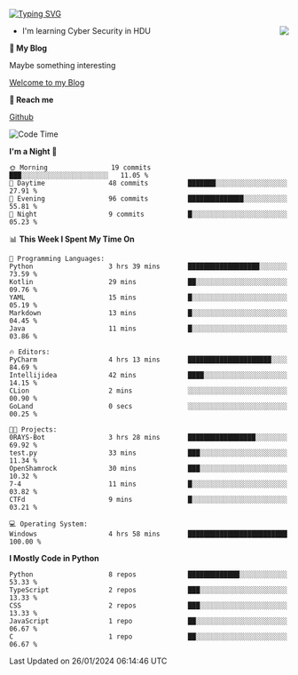 [![Typing SVG](https://readme-typing-svg.herokuapp.com?font=Fira+Code&pause=1000&random=false&width=450&height=60&lines=Hello+%F0%9F%91%8B%F0%9F%8F%BB;I'm+JBNRZ)](https://git.io/typing-svg)

<a href="#">
  <img align="right" src="https://github-readme-stats.vercel.app/api?username=JBNRZ&show_icons=true&bg_color=15,f2f7fd,E0EAFC" />
</a>

- I'm learning Cyber Security in HDU

 **🌱 My Blog**

Maybe something interesting

[Welcome to my Blog](https://jbnrz.com.cn/)

 **💬 Reach me** 

[Github](https://github.com/JBNRZ)


<!--START_SECTION:waka-->
![Code Time](http://img.shields.io/badge/Code%20Time-277%20hrs%209%20mins-blue)

**I'm a Night 🦉** 

```text
🌞 Morning                19 commits          ███░░░░░░░░░░░░░░░░░░░░░░   11.05 % 
🌆 Daytime                48 commits          ███████░░░░░░░░░░░░░░░░░░   27.91 % 
🌃 Evening                96 commits          ██████████████░░░░░░░░░░░   55.81 % 
🌙 Night                  9 commits           █░░░░░░░░░░░░░░░░░░░░░░░░   05.23 % 
```


📊 **This Week I Spent My Time On** 

```text
💬 Programming Languages: 
Python                   3 hrs 39 mins       ██████████████████░░░░░░░   73.59 % 
Kotlin                   29 mins             ██░░░░░░░░░░░░░░░░░░░░░░░   09.76 % 
YAML                     15 mins             █░░░░░░░░░░░░░░░░░░░░░░░░   05.19 % 
Markdown                 13 mins             █░░░░░░░░░░░░░░░░░░░░░░░░   04.45 % 
Java                     11 mins             █░░░░░░░░░░░░░░░░░░░░░░░░   03.86 % 

🔥 Editors: 
PyCharm                  4 hrs 13 mins       █████████████████████░░░░   84.69 % 
Intellijidea             42 mins             ████░░░░░░░░░░░░░░░░░░░░░   14.15 % 
CLion                    2 mins              ░░░░░░░░░░░░░░░░░░░░░░░░░   00.90 % 
GoLand                   0 secs              ░░░░░░░░░░░░░░░░░░░░░░░░░   00.25 % 

🐱‍💻 Projects: 
0RAYS-Bot                3 hrs 28 mins       █████████████████░░░░░░░░   69.92 % 
test.py                  33 mins             ███░░░░░░░░░░░░░░░░░░░░░░   11.34 % 
OpenShamrock             30 mins             ███░░░░░░░░░░░░░░░░░░░░░░   10.32 % 
7-4                      11 mins             █░░░░░░░░░░░░░░░░░░░░░░░░   03.82 % 
CTFd                     9 mins              █░░░░░░░░░░░░░░░░░░░░░░░░   03.21 % 

💻 Operating System: 
Windows                  4 hrs 58 mins       █████████████████████████   100.00 % 
```

**I Mostly Code in Python** 

```text
Python                   8 repos             █████████████░░░░░░░░░░░░   53.33 % 
TypeScript               2 repos             ███░░░░░░░░░░░░░░░░░░░░░░   13.33 % 
CSS                      2 repos             ███░░░░░░░░░░░░░░░░░░░░░░   13.33 % 
JavaScript               1 repo              ██░░░░░░░░░░░░░░░░░░░░░░░   06.67 % 
C                        1 repo              ██░░░░░░░░░░░░░░░░░░░░░░░   06.67 % 
```




 Last Updated on 26/01/2024 06:14:46 UTC
<!--END_SECTION:waka-->
